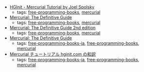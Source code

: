 * [HGInit - Mercurial Tutorial by Joel Spolsky](http://hginit.com)
    * tags: [free-programming-books](../tags/free-programming-books.md), [mercurial](../tags/mercurial.md)
* [Mercurial: The Definitive Guide](http://hgbook.red-bean.com)
    * tags: [free-programming-books](../tags/free-programming-books.md), [mercurial](../tags/mercurial.md)
* [Mercurial: The Definitive Guide 2nd edition](https://book.mercurial-scm.org)
    * tags: [free-programming-books](../tags/free-programming-books.md), [mercurial](../tags/mercurial.md)
* [Mercurial: The Definitive Guide](http://foozy.bitbucket.org/hgbook-ja/index.ja.html)
    * tags: [free-programming-books-ja](../tags/free-programming-books-ja.md), [free-programming-books](../tags/free-programming-books.md), [mercurial](../tags/mercurial.md)
* [Mercurial チュートリアル hginit.com の和訳](http://d.hatena.ne.jp/mmitou/20100501/1272680474)
    * tags: [free-programming-books-ja](../tags/free-programming-books-ja.md), [free-programming-books](../tags/free-programming-books.md), [mercurial](../tags/mercurial.md)
